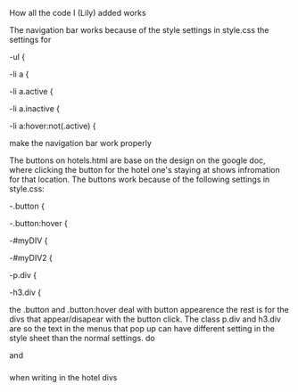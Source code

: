 How all the code I (Lily) added works

The navigation bar works because of the style settings in style.css
the settings for

-ul {

-li a {

-li a.active {

-li a.inactive {

-li a:hover:not(.active) {


make the navigation bar work properly

The buttons on hotels.html are base on the design on the google doc, where clicking the button for the hotel one's staying at shows infromation for that location. 
The buttons work because of the following settings in style.css:

-.button {

-.button:hover {

-#myDIV {

-#myDIV2 {

-p.div {

-h3.div {


the .button and .button:hover deal with button appearence
the rest is for the divs that appear/disapear with the button click. The class p.div and h3.div are so the text in the menus that pop up can have different setting in the style sheet than the normal settings. do <p class="div"> </p> and <h3 class="div"> </h3> when writing in the hotel divs







